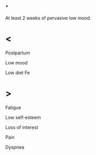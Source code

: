 # .

At least 2 weeks of pervasive low mood.

# <

Postpartum

Low mood

Low diet Fe

# >

Fatigue

Low self-esteem

Loss of interest

Pain

Dyspnea
